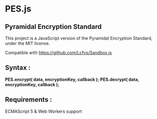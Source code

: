 PES.js
======

Pyramidal Encryption Standard
-----------------------------

This project is a JavaScript version of the Pyramidal Encryption Standard, under the MIT license.

Compatible with https://github.com/Lcfvs/Sandbox.js


Syntax :
--------

<strong>PES.encrypt( data, encryptionKey, callback );</strong>
<strong>PES.decrypt( data, encryptionKey, callback );</strong>


Requirements :
--------------

ECMAScript 5 & Web Workers support
